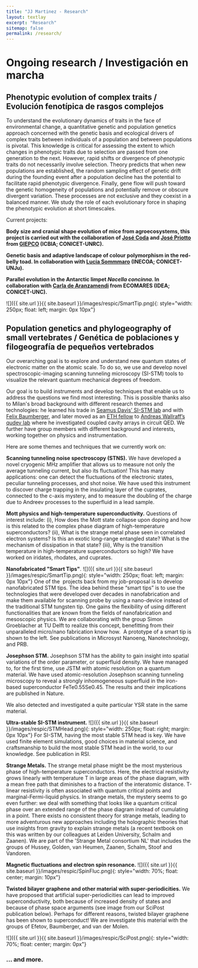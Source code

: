 ```yaml
---
title: "JJ Martinez - Research"
layout: textlay
excerpt: "Research"
sitemap: false
permalink: /research/
---
```


# Ongoing research / Investigación en marcha

## Phenotypic evolution of complex traits / Evolución fenotípica de rasgos complejos
To understand the evolutionary dynamics of traits in the face of environmental change, a quantitative genetic and population genetics approach concerned with the genetic basis and ecological drivers of complex traits between individuals of a population and between populations is pivotal. This knowledge is critical for assessing the extent to which changes in phenotypic traits due to selection are passed from one generation to the next. However, rapid shifts or divergence of phenotypic traits do not necessarily involve selection. Theory predicts that when new populations are established, the random sampling effect of genetic drift during the founding event after a population decline has the potential to facilitate rapid phenotypic divergence. Finally, gene flow will push toward the genetic homogeneity of populations and potentially remove or obscure divergent variation. These processes are not exclusive and they coexist in a balanced manner. We study the role of each evolutionary force in shaping the phenotypic evolution at short timescales.

Current projects:

**Body size and cranial shape evolution of mice from agroecosystems, this project is carried out with the collaboration of [José Coda](https://www.researchgate.net/profile/Jose-Coda) and [José Priotto](https://www.researchgate.net/profile/Jose-Priotto) from [GIEPCO](https://giepcounrc.wixsite.com/giepco?lang=en) (ICBIA; CONICET-UNRC).**

**Genetic basis and adaptive landscape of colour polymorphism in the red-belly toad. In collaboration with [Lucia Sommmaro](https://www.researchgate.net/profile/Lucia-Sommaro-2) (INECOA; CONICET-UNJu).**

**Parallel evolution in the Antarctic limpet <em>Nacella concinna</em>. In collaboration with [Carla de Aranzamendi](https://www.researchgate.net/profile/Maria-Carla-De-Aranzamendi) from ECOMARES (IDEA; CONICET-UNC).**

![]({{ site.url }}{{ site.baseurl }}/images/respic/SmartTip.png){: style="width: 250px; float: left; margin: 0px  10px"}

## Population genetics and phylogeography of small vertebrates / Genética de poblaciones y filogeografía de pequeños vertebrados

Our overarching goal is to explore and understand new quantum states of electronic matter on the atomic scale. To do so, we use and develop novel spectroscopic-imaging scanning tunneling microscopy (SI-STM) tools to visualize the relevant quantum mechanical degrees of freedom.

Our goal is to build instruments and develop techniques that enable us to address the questions we find most interesting. This is possible thanks also to Milan's broad background with different research themes and technologies: he learned his trade in [Seamus Davis’ SI-STM lab](http://davisgroup.lassp.cornell.edu/) and with [Felix Baumberger](http://dpmc.unige.ch/gr_baumberger/index.html), and later moved as an [ETH fellow](http://www.ethfellows.ethz.ch/) to [Andreas Wallraff’s qudev lab](http://www.qudev.ethz.ch/) where he investigated coupled cavity arrays in circuit QED. We further have group members with different background and interests, working together on physics and instrumentation.

Here are some themes and techniques that we currently work on:

**Scanning tunneling noise spectroscopy (STNS).** We have developed a novel cryogenic MHz amplifier that allows us to measure not only the average tunneling current, but also its fluctuation! This has many applications: one can detect the fluctuations of the electronic states, peculiar tunneling processes, and shot noise. We have used this instrument to discover charge trapping in the insulating layer of the cuprates, connected to the c-axis mystery, and to measure the doubling of the charge due to Andreev processes to the superfluid in a lead sample.


**Mott physics and high-temperature superconductivity.** Questions of interest include: (i), How does the Mott state collapse upon doping and how is this related to the complex phase diagram of high-temperature superconductors? (ii), What is the strange metal phase seen in correlated electron systems? Is this an exotic long-range entangled state? What is the mechanism of dissipation in that state? (iii), Why is the transition temperature in high-temperature superconductors so high? We have worked on iridates, rhodates, and cuprates.

**Nanofabricated "Smart Tips"**.
![]({{ site.url }}{{ site.baseurl }}/images/respic/SmartTip.png){: style="width: 250px; float: left; margin: 0px  10px"}
One of the  projects back from my job-proposal is to develop nanofabricated STM tips. The idea behind these “smart tips” is to use the technologies that were developed over decades in nanofabrication and make them available for scanning probe by using a nano-device instead of the traditional STM tungsten tip. One gains the flexibility of using different functionalities that are known from the fields of nanofabrication and mesoscopic physics. We are collaborating with the group Simon Groeblacher at TU Delft to realize this concept, benefitting from their unparalleled micro/nano fabrication know how.  A prototype of a smart tip is shown to the left. See publications in Microsyst Nanoeng, Nanotechnology, and PRB.

**Josephson STM.** Josephson STM has the ability to gain insight into spatial variations of the order parameter, or superfluid density. We have managed to, for the first time, use JSTM with atomic resolution on a quantum material.
We have used atomic-resolution Josephson scanning tunneling microscopy to reveal a strongly inhomogeneous superfluid in the iron-based superconductor FeTe0.55Se0.45. The results and their implications are published in Nature.

We also detected and investigated a quite particular YSR state in the same material.

**Ultra-stable SI-STM instrument.**  ![]({{ site.url }}{{ site.baseurl }}/images/respic/STMHead.png){: style="width: 250px; float: right; margin: 0px 10px"}
For SI-STM, having the most stable STM head is key. We have used finite element simulations, good choices in material science, and craftsmanship to build the most stable STM head in the world, to our knowledge. See publication in RSI.


**Strange Metals.** The strange metal phase might be the most mysterious phase of high-temperature superconductors. Here, the electrical resistivity grows linearly with temperature T in large areas of the phase diagram, with a mean free path that diminishes to a fraction of the interatomic distance. T-linear resistivity is often associated with quantum critical points and marginal-Fermi-liquid physics. In strange metals, the mystery seems to go even further: we deal with something that looks like a quantum critical phase over an extended range of the phase diagram instead of cumulating in a point. There exists no consistent theory for strange metals, leading to more adventurous new approaches including the holographic theories that use insights from gravity to explain strange metals (a recent textbook on this was written by our colleagues at Leiden University, Schalm and Zaanen).
We are part of the 'Strange Metal consortium NL' that includes the groups of Hussey, Golden, van Heumen, Zaanen, Schalm, Stoof and Vandoren. 

**Magnetic fluctuations and electron spin resonance.**
![]({{ site.url }}{{ site.baseurl }}/images/respic/SpinFluc.png){: style="width: 70%; float: center; margin: 10px"}

**Twisted bilayer graphene and other material with super-periodicities.**
We have proposed that artificial super-periodicities can lead to improved superconductivity, both because of increased density of states and because of phase space arguments (see image from our SciPost publication below). Perhaps for different reasons, twisted bilayer graphene has been shown to superconduct! We are investigate this material with the groups of Efetov, Baumberger, and van der Molen.

![]({{ site.url }}{{ site.baseurl }}/images/respic/SciPost.png){: style="width: 70%; float: center; margin: 0px"}

### ... and more.
